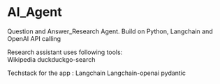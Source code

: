 # AI_Agent
Question and Answer_Research Agent. Build on Python, Langchain and OpenAI API calling

Research assistant uses following tools:  
  Wikipedia
  duckduckgo-search

Techstack for the app : 
   Langchain
   Langchain-openai
   pydantic
